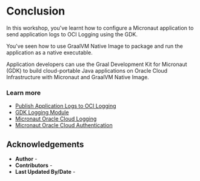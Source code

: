# Conclusion

In this workshop, you've learnt how to configure a Micronaut application to send application logs to OCI Logging using the GDK.

You've seen how to use GraalVM Native Image to package and run the application as a native executable.

Application developers can use the Graal Development Kit for Micronaut (GDK) to build cloud-portable Java applications on Oracle Cloud Infrastructure with Micronaut and GraalVM Native Image.

### Learn more

- [Publish Application Logs to OCI Logging](https://graal.cloud/gdk/gdk-modules/logging/micronaut-oci-logging/?buildTool=maven&lang=java)
- [GDK Logging Module](https://graal.cloud/gdk/modules/#logging)
- [Micronaut Oracle Cloud Logging](https://micronaut-projects.github.io/micronaut-oracle-cloud/snapshot/guide/#logging)
- [Micronaut Oracle Cloud Authentication](https://micronaut-projects.github.io/micronaut-oracle-cloud/snapshot/guide/#authentication)

## Acknowledgements

* **Author** - [](var:author)
* **Contributors** - [](var:contributors)
* **Last Updated By/Date** - [](var:last_updated)
